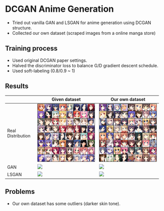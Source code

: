 # DCGAN Anime Generation
- Tried out vanilla GAN and LSGAN for anime generation using DCGAN structure.
- Collected our own dataset (scraped images from a online manga store)

## Training process
- Used original DCGAN paper settings.
- Halved the discriminator loss to balance G/D gradient descent schedule.
- Used soft-labeling (0.8/0.9 ~ 1)

## Results
||Given dataset|Our own dataset|
|--|-------------|---------------|
|Real Distribution|![](./img_src/given.png)|![](./img_src/self.png)|
|GAN|![](./results/given_data_gan.gif)|![](./results/self_data_gan.gif)|
|LSGAN|![](./results/given_data_lsgan.gif)|![](./results/self_data_lsgan.gif)|

## Problems
- Our own dataset has some outliers (darker skin tone).
